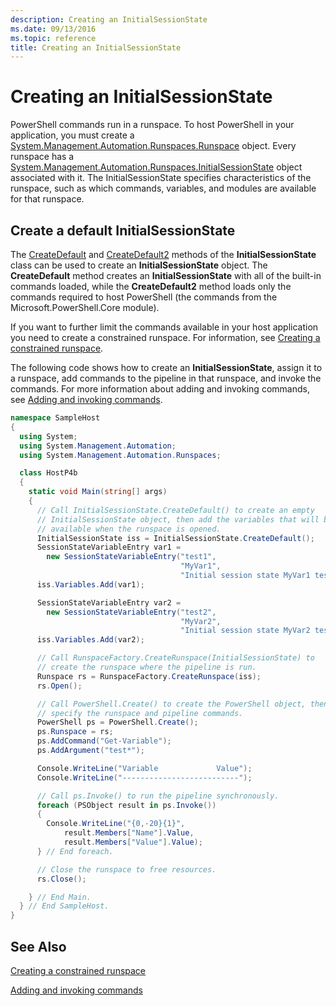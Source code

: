 ```yaml
---
description: Creating an InitialSessionState
ms.date: 09/13/2016
ms.topic: reference
title: Creating an InitialSessionState
---
```

# Creating an InitialSessionState

PowerShell commands run in a runspace.
To host PowerShell in your application, you must create a [System.Management.Automation.Runspaces.Runspace](/dotnet/api/System.Management.Automation.Runspaces.Runspace) object.
Every runspace has a [System.Management.Automation.Runspaces.InitialSessionState](/dotnet/api/System.Management.Automation.Runspaces.InitialSessionState) object associated with it.
The InitialSessionState specifies characteristics of the runspace, such as which commands, variables, and modules are available for that runspace.

## Create a default InitialSessionState

The [CreateDefault](/dotnet/api/System.Management.Automation.Runspaces.InitialSessionState.CreateDefault) and [CreateDefault2](/dotnet/api/System.Management.Automation.Runspaces.InitialSessionState.CreateDefault2) methods of the **InitialSessionState** class can be used to create an **InitialSessionState** object.
The **CreateDefault** method creates an **InitialSessionState** with all of the built-in commands loaded, while the **CreateDefault2** method loads only the commands required to host PowerShell (the commands from the Microsoft.PowerShell.Core module).

If you want to further limit the commands available in your host application you need to create a constrained runspace.
For information, see [Creating a constrained runspace](creating-a-constrained-runspace.md).

The following code shows how to create an **InitialSessionState**, assign it to a runspace, add commands to the pipeline in that runspace, and invoke the commands.
For more information about adding and invoking commands, see [Adding and invoking commands](adding-and-invoking-commands.md).

```csharp
namespace SampleHost
{
  using System;
  using System.Management.Automation;
  using System.Management.Automation.Runspaces;

  class HostP4b
  {
    static void Main(string[] args)
    {
      // Call InitialSessionState.CreateDefault() to create an empty 
      // InitialSessionState object, then add the variables that will be 
      // available when the runspace is opened.
      InitialSessionState iss = InitialSessionState.CreateDefault();
      SessionStateVariableEntry var1 = 
        new SessionStateVariableEntry("test1",
                                      "MyVar1",
                                      "Initial session state MyVar1 test");
      iss.Variables.Add(var1);

      SessionStateVariableEntry var2 = 
        new SessionStateVariableEntry("test2",
                                      "MyVar2",
                                      "Initial session state MyVar2 test");
      iss.Variables.Add(var2);

      // Call RunspaceFactory.CreateRunspace(InitialSessionState) to 
      // create the runspace where the pipeline is run.
      Runspace rs = RunspaceFactory.CreateRunspace(iss);
      rs.Open();

      // Call PowerShell.Create() to create the PowerShell object, then 
      // specify the runspace and pipeline commands.
      PowerShell ps = PowerShell.Create();
      ps.Runspace = rs;
      ps.AddCommand("Get-Variable");
      ps.AddArgument("test*");

      Console.WriteLine("Variable             Value");
      Console.WriteLine("--------------------------");

      // Call ps.Invoke() to run the pipeline synchronously.
      foreach (PSObject result in ps.Invoke())
      {
        Console.WriteLine("{0,-20}{1}",
            result.Members["Name"].Value,
            result.Members["Value"].Value);
      } // End foreach.

      // Close the runspace to free resources.
      rs.Close();

    } // End Main.
  } // End SampleHost.
}
```

## See Also

[Creating a constrained runspace](creating-a-constrained-runspace.md)

[Adding and invoking commands](adding-and-invoking-commands.md)
